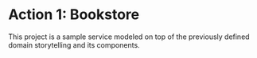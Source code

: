 # Action 1: Bookstore

This project is a sample service modeled on top of the previously defined domain storytelling and its components. 